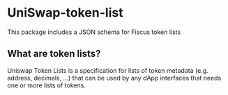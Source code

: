 # UniSwap-token-list

This package includes a JSON schema for Fiscus token lists

## What are token lists?

Uniswap Token Lists is a specification for lists of token metadata (e.g. address, decimals, ...) that can be used by any dApp interfaces that needs one or more lists of tokens.
